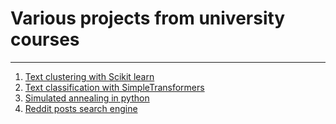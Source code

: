 # Various projects from university courses

---

1. [Text clustering with Scikit learn](/text-clustering/AT-lab5.ipynb)
2. [Text classification with SimpleTransformers](/text-classification/nlp-notebook.ipynb)
3. [Simulated annealing in python](/simulated-annealing/report-pl.pdf)
4. [Reddit posts search engine](/reddit-search-engine/report-pl.pdf)

